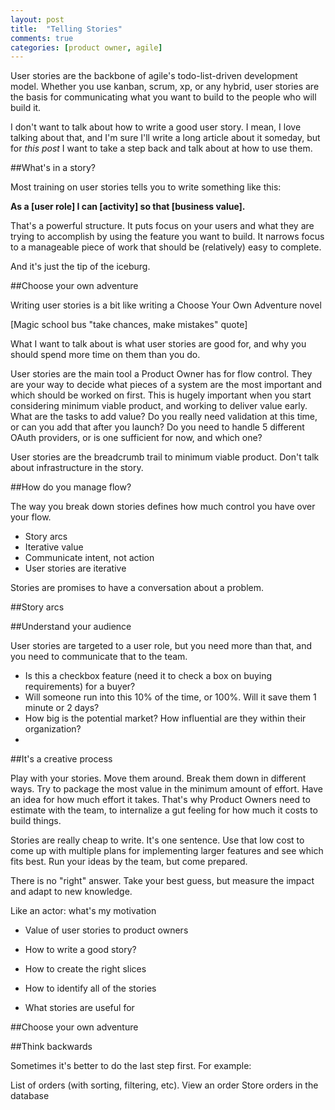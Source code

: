 ```yaml
---
layout: post
title:  "Telling Stories"
comments: true
categories: [product owner, agile]
---
```


User stories are the backbone of agile's todo-list-driven development model. Whether you use kanban, scrum, xp, or any hybrid, user stories are the basis for communicating what you want to build to the people who will build it.

I don't want to talk about how to write a good user story. I mean, I love talking about that, and I'm sure I'll write a long article about it someday, but for *this post* I want to take a step back and talk about at how to use them.

##What's in a story?

Most training on user stories tells you to write something like this:

**As a [user role] I can [activity] so that [business value].**

That's a powerful structure. It puts focus on your users and what they are trying to accomplish by using the feature you want to build. It narrows focus to a manageable piece of work that should be (relatively) easy to complete. 

And it's just the tip of the iceburg.

##Choose your own adventure

Writing user stories is a bit like writing a Choose Your Own Adventure novel

[Magic school bus "take chances, make mistakes" quote]

What I want to talk about is what user stories are good for, and why you should spend more time on them than you do.

User stories are the main tool a Product Owner has for flow control. They are your way to decide what pieces of a system are the most important and which should be worked on first. This is hugely important when you start considering minimum viable product, and working to deliver value early. What are the tasks to add value? Do you really need validation at this time, or can you add that after you launch? Do you need to handle 5 different OAuth providers, or is one sufficient for now, and which one?  

User stories are the breadcrumb trail to minimum viable product.
Don't talk about infrastructure in the story.

##How do you manage flow?

The way you break down stories defines how much control you have over your flow. 

* Story arcs
* Iterative value
* Communicate intent, not action
* User stories are iterative

Stories are promises to have a conversation about a problem. 



##Story arcs

##Understand your audience

User stories are targeted to a user role, but you need more than that, and you need to communicate that to the team.

* Is this a checkbox feature (need it to check a box on buying requirements) for a buyer?
* Will someone run into this 10% of the time, or 100%. Will it save them 1 minute or 2 days?
* How big is the potential market? How influential are they within their organization?
* 

##It's a creative process

Play with your stories. Move them around. Break them down in different ways. Try to package the most value in the minimum amount of effort. Have an idea for how much effort it takes. That's why Product Owners need to estimate with the team, to internalize a gut feeling for how much it costs to build things.

Stories are really cheap to write. It's one sentence. Use that low cost to come up with multiple plans for implementing larger features and see which fits best. Run your ideas by the team, but come prepared.

There is no "right" answer. Take your best guess, but measure the impact and adapt to new knowledge.



Like an actor: what's my motivation



- Value of user stories to product owners

- How to write a good story?
- How to create the right slices
- How to identify all of the stories
- What stories are useful for

##Choose your own adventure

##Think backwards

Sometimes it's better to do the last step first. For example:

List of orders (with sorting, filtering, etc).
View an order
Store orders in the database

